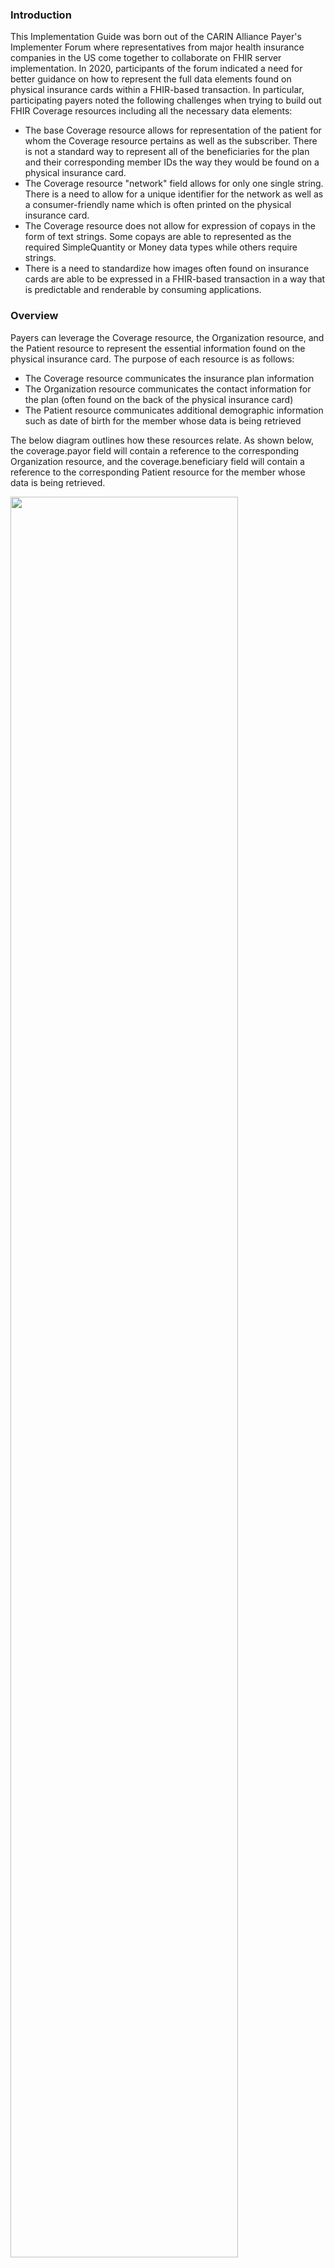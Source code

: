 ### Introduction
<p>This Implementation Guide was born out of the CARIN Alliance Payer's Implementer Forum where representatives from major health insurance companies in the US come together to collaborate on FHIR server implementation. In 2020, participants of the forum indicated a need for better guidance on how to represent the full data elements found on physical insurance cards within a FHIR-based transaction. In particular, participating payers noted the following challenges when trying to build out FHIR Coverage resources including all the necessary data elements:</p>

* The base Coverage resource allows for representation of the patient for whom the Coverage resource pertains as well as the subscriber. There is not a standard way to represent all of the beneficiaries for the plan and their corresponding member IDs the way they would be found on a physical insurance card.
* The Coverage resource "network" field allows for only one single string. There is a need to allow for a unique identifier for the network as well as a consumer-friendly name which is often printed on the physical insurance card.
* The Coverage resource does not allow for expression of copays in the form of text strings. Some copays are able to represented as the required SimpleQuantity or Money data types while others require strings.
* There is a need to standardize how images often found on insurance cards are able to be expressed in a FHIR-based transaction in a way that is predictable and renderable by consuming applications.

### Overview
<p>Payers can leverage the Coverage resource, the Organization resource, and the Patient resource to represent the essential information found on the physical insurance card. The purpose of each resource is as follows:</p>

* The Coverage resource communicates the insurance plan information
* The Organization resource communicates the contact information for the plan (often found on the back of the physical insurance card)
* The Patient resource communicates additional demographic information such as date of birth for the member whose data is being retrieved

<p>The below diagram outlines how these resources relate. As shown below, the coverage.payor field will contain a reference to the corresponding Organization resource, and the coverage.beneficiary field will contain a reference to the corresponding Patient resource for the member whose data is being retrieved. </p>

<p><img style="width: 85%; float: none; align: middle;" src="ResourceDiagram.png"/></p>

### Additional Information

<p>For additional information about the exchange of insurance card information please visit these pages:</p>

* Use Case
* Physical Insurance Card Data Elements

### Boundaries

<p>This Implementation Guide enables the digital exchange and digital rendering of the elements found on a person’s physical insurance card. The primary use case is to support insurance members who wish to retrieve their current proof of insurance coverage digitally via a consumer-facing application. </p>
<p>This IG does NOT address eligibility checks between health providers and the insurance company. </p>
<p>This IG is not intended to replace use of any existing standards for pharmacy insurance cards, i.e. NCPDP standards, and is being provided to augment existing physical insurance cards where pharmacy benefits may need to be included with other coverage. </p>
<p>In keeping with the 80/20 rule, this IG does not solve for all possible insurance card data elements. If additional data elements of interest are identified by the community, they will be integrated in STU2 of this IG. For example, there are a few unique fields relevant to Medicare cards that were unable to be incorporated into this initial IG development cycle (i.e. CMS Contract Number, PBP Code, Segment ID). </p>

